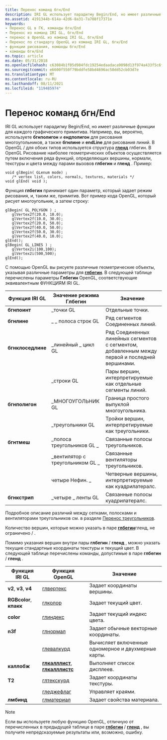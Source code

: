 ```yaml
---
title: Перенос команд бгн/End
description: IRI GL использует парадигму Begin/End, но имеет различные функции для каждого графического примитива.
ms.assetid: 4191344b-614a-42d6-8a31-7a708f17371e
keywords:
- Перенос GL в ГК, команды бгн/End
- Перенос из команд IRI GL, бгн/End
- перенос в OpenGL из команд IRI GL, бгн/End
- Перенос по стандарту OpenGL из команд IRI GL, бгн/End
- функции рисования, команды бгн/End
- команды бгн/End
ms.topic: article
ms.date: 05/31/2018
ms.openlocfilehash: c63084b1f05d984fdc19254edaadaca9098d13f974a433f5c6ff7c5d370ec223
ms.sourcegitcommit: e6600f550f79bddfe58bd4696ac50dd52cb03d7e
ms.translationtype: MT
ms.contentlocale: ru-RU
ms.lasthandoff: 08/11/2021
ms.locfileid: "119485974"
---
```

# <a name="porting-bgnend-commands"></a>Перенос команд бгн/End

IRI GL использует парадигму Begin/End, но имеет различные функции для каждого графического примитива. Например, вы, вероятно, используете **бгнполигон** и **ендполигон** для рисования многоугольников, а также **бгнлине** и **endLine** для рисования линий. В OpenGL [](glbegin.md)  /  для обоих типов используется структура [**гленд**](glend.md) глбегин. В OpenGL Рисование наиболее геометрических объектов осуществляется путем включения ряда функций, определяющих вершины, нормали, текстуры и цвета между парами вызовов **глбегин** и **гленд** . Пример:

``` syntax
void glBegin( GLenum mode) ; 
   /* vertex list, colors, normals, textures, materials */ 
void glEnd( void );
```

Функция **глбегин** принимает один параметр, который задает режим рисования, и, таким же, примитив. Вот пример кода OpenGL, который рисует многоугольник, а затем строку:

``` syntax
glBegin( GL_POLYGON ) ; 
   glVertex2f(20.0, 10.0); 
   glVertex2f(10.0, 30.0); 
   glVertex2f(20.0, 50.0); 
   glVertex2f(40.0, 50.0); 
   glVertex2f(50.0, 30.0); 
   glVertex2f(40.0, 10.0); 
glEnd(); 
glBegin( GL_LINES ) ; 
   glVertex2i(100,100); 
   glVertex2i(500,500); 
glEnd();
```

С помощью OpenGL вы рисуете различные геометрические объекты, указывая различные параметры для [**глбегин**](glbegin.md). В следующей таблице перечислены параметры **Глбегин** OpenGL, соответствующие эквивалентным ФУНКЦИЯМ IRI GL.



| Функция IRI GL  | Значение режима Глбегин | Значение                                                                                  |
|-------------------|-----------------------|------------------------------------------------------------------------------------------|
| **бгнпоинт**      | \_точки GL            | Отдельные точки.                                                                       |
| **бгнлине**       | \_ \_ полоса строк GL       | Ряд сегментов Соединенных линий.                                                       |
| **бгнклоседлине** | \_линейный \_ цикл GL        | Ряд Соединенных линейных сегментов с сегментом, добавленным между первой и последней вершинами. |
|                   | \_строки GL             | Пары вершин, интерпретируемые как отдельные сегменты линий.                               |
| **бгнполигон**    | \_МНОГОУГОЛЬНИК GL           | Граница простого выпуклой многоугольника.                                                     |
|                   | \_треугольники GL         | Тройки вершин, интерпретируемые как треугольники.                                            |
| **бгнтмеш**      | \_полоса треугольников GL \_   | Связанные полосы треугольников.                                                              |
|                   | \_вентилятор с треугольником GL \_     | Связанные вентиляторы треугольников.                                                                |
|                   | четыре Нефин. \_             | Четверные вершины, интерпретируемые как куадрилатералс.                                    |
| **бгнкстрип**     | \_четыре \_ ленты GL       | Связанные полосы куадрилатералс.                                                         |



 

Подробное описание различий между сетками, полосками и вентиляторами треугольников см. в разделе [Перенос треугольников](porting-triangles.md).

Количество вершин, которые можно указать в паре [**глбегин**](glbegin.md)гленд, не ограничено  /  [](glend.md) .

Помимо указания вершин внутри пары **глбегин**  /  **гленд** , можно указать текущие стандартные координаты текстуры и текущий цвет. В следующей таблице перечислены команды, допустимые в паре **глбегин**  /  **гленд** .



| Функция IRI GL        | Функция OpenGL                                                      | Значение                                          |
|-------------------------|----------------------------------------------------------------------|--------------------------------------------------|
| **v2**, **v3**, **v4**  | [глвертекс](glvertex-functions.md)                                   | Задает координаты вершины.                         |
| **RGBcolor**, **кпакк** | [глколор](glcolor-functions.md)                                     | Задает текущий цвет.                              |
| **color**               | [глиндекс](glindex-functions.md)                                     | Задает текущий индекс цвета.                        |
| **n3f**                 | [глнормал](glnormal-functions.md)                                   | Задает обычные векторные координаты.                  |
|                         | [глевалкурд](glevalcoord-functions.md)                             | Вычисляет включенные одномерное и двухмерные карты. |
| **каллобж**             | [**глкалллист**](glcalllist.md), [ **глкалллистс**](glcalllists.md) | Выполняет список дисплеев.                        |
| **T2**                  | [глтекскурд](gltexcoord-functions.md)                               | Задает координаты текстуры.                        |
|                         | [гледжефлаг](gledgeflag-functions.md)                               | Управляет краями.                          |
| **лмбинд**              | [глматериал](glmaterial-functions.md)                               | Задает свойства материала.                        |



 

> [!Note]
>
> Если вы используете любую функцию OpenGL, отличную от перечисленных в предыдущей таблице в паре [**глбегин**](glbegin.md)  /  [**гленд**](glend.md) , вы получите непредсказуемые результаты или, возможно, ошибку.

 

 

 




